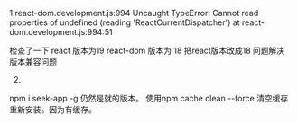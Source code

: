 1.react-dom.development.js:994 Uncaught TypeError: Cannot read properties of undefined (reading 'ReactCurrentDispatcher')     at react-dom.development.js:994:51

检查了一下 react 版本为19 react-dom 版本为 18  把react版本改成18 问题解决 版本兼容问题



2.
npm i seek-app -g 仍然是就的版本。 使用npm cache clean --force  清空缓存重新安装。因为有缓存。



